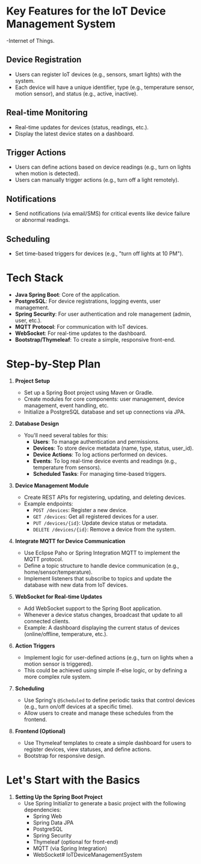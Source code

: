# Key Features for the IoT Device Management System
-Internet of Things.

## Device Registration

- Users can register IoT devices (e.g., sensors, smart lights) with the system.
- Each device will have a unique identifier, type (e.g., temperature sensor, motion sensor), and status (e.g., active, inactive).

## Real-time Monitoring

- Real-time updates for devices (status, readings, etc.).
- Display the latest device states on a dashboard.

## Trigger Actions

- Users can define actions based on device readings (e.g., turn on lights when motion is detected).
- Users can manually trigger actions (e.g., turn off a light remotely).

## Notifications

- Send notifications (via email/SMS) for critical events like device failure or abnormal readings.

## Scheduling

- Set time-based triggers for devices (e.g., "turn off lights at 10 PM").

# Tech Stack

- **Java Spring Boot**: Core of the application.
- **PostgreSQL**: For device registrations, logging events, user management.
- **Spring Security**: For user authentication and role management (admin, user, etc.).
- **MQTT Protocol**: For communication with IoT devices.
- **WebSocket**: For real-time updates to the dashboard.
- **Bootstrap/Thymeleaf**: To create a simple, responsive front-end.

# Step-by-Step Plan

1. **Project Setup**
   - Set up a Spring Boot project using Maven or Gradle.
   - Create modules for core components: user management, device management, event handling, etc.
   - Initialize a PostgreSQL database and set up connections via JPA.

2. **Database Design**
   - You'll need several tables for this:
     - **Users**: To manage authentication and permissions.
     - **Devices**: To store device metadata (name, type, status, user_id).
     - **Device Actions**: To log actions performed on devices.
     - **Events**: To log real-time device events and readings (e.g., temperature from sensors).
     - **Scheduled Tasks**: For managing time-based triggers.

3. **Device Management Module**
   - Create REST APIs for registering, updating, and deleting devices.
   - Example endpoints:
     - `POST /devices`: Register a new device.
     - `GET /devices`: Get all registered devices for a user.
     - `PUT /devices/{id}`: Update device status or metadata.
     - `DELETE /devices/{id}`: Remove a device from the system.

4. **Integrate MQTT for Device Communication**
   - Use Eclipse Paho or Spring Integration MQTT to implement the MQTT protocol.
   - Define a topic structure to handle device communication (e.g., home/sensor/temperature).
   - Implement listeners that subscribe to topics and update the database with new data from IoT devices.

5. **WebSocket for Real-time Updates**
   - Add WebSocket support to the Spring Boot application.
   - Whenever a device status changes, broadcast that update to all connected clients.
   - Example: A dashboard displaying the current status of devices (online/offline, temperature, etc.).

6. **Action Triggers**
   - Implement logic for user-defined actions (e.g., turn on lights when a motion sensor is triggered).
   - This could be achieved using simple if-else logic, or by defining a more complex rule system.

7. **Scheduling**
   - Use Spring's `@Scheduled` to define periodic tasks that control devices (e.g., turn on/off devices at a specific time).
   - Allow users to create and manage these schedules from the frontend.

8. **Frontend (Optional)**
   - Use Thymeleaf templates to create a simple dashboard for users to register devices, view statuses, and define actions.
   - Bootstrap for responsive design.

# Let's Start with the Basics

1. **Setting Up the Spring Boot Project**
   - Use Spring Initializr to generate a basic project with the following dependencies:
     - Spring Web
     - Spring Data JPA
     - PostgreSQL
     - Spring Security
     - Thymeleaf (optional for front-end)
     - MQTT (via Spring Integration)
     - WebSocket#   I o T D e v i c e M a n a g e m e n t S y s t e m 
 
 
